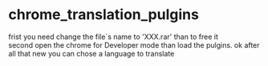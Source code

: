 # chrome_translation_pulgins
frist you need change the file`s name to 'XXX.rar'  than to free it  
second open the chrome for Developer mode than load the pulgins.
ok after all that new you can chose a language to translate 
